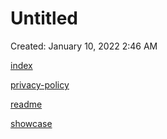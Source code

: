 # Untitled

Created: January 10, 2022 2:46 AM

[index](Untitled%20c8474/index%2045635.md)

[privacy-policy](Untitled%20c8474/privacy-po%20e1aec.md)

[readme](Untitled%20c8474/readme%20a779f.md)

[showcase](Untitled%20c8474/showcase%203289f.md)

[](https://s3-us-west-2.amazonaws.com/secure.notion-static.com/84b2e48e-34dd-4c09-afbe-d0378a699c3e/133._Clone_Graph.md)